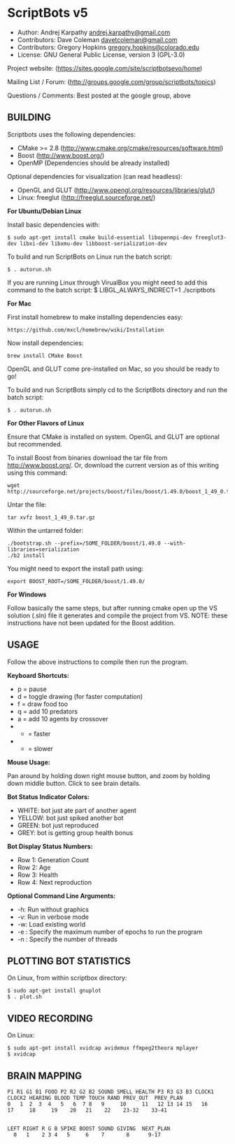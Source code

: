 ScriptBots v5
==========
* Author: Andrej Karpathy <andrej.karpathy@gmail.com>
* Contributors: Dave Coleman <davetcoleman@gmail.com>
* Contributors: Gregory Hopkins <gregory.hopkins@colorado.edu>
* License: GNU General Public License, version 3 (GPL-3.0)

Project website: 
(https://sites.google.com/site/scriptbotsevo/home)

Mailing List / Forum:
(http://groups.google.com/group/scriptbots/topics)

Questions / Comments:
Best posted at the google group, above


BUILDING
---------

Scriptbots uses the following dependencies:

* CMake >= 2.8 (http://www.cmake.org/cmake/resources/software.html)
* Boost (http://www.boost.org/)
* OpenMP (Dependencies should be already installed)

Optional dependencies for visualization (can read headless):

* OpenGL and GLUT (http://www.opengl.org/resources/libraries/glut/)
* Linux: freeglut (http://freeglut.sourceforge.net/) 


**For Ubuntu/Debian Linux**

Install basic dependencies with:

    $ sudo apt-get install cmake build-essential libopenmpi-dev freeglut3-dev libxi-dev libxmu-dev libboost-serialization-dev

To build and run ScriptBots on Linux run the batch script:

    $ . autorun.sh

If you are running Linux through VirualBox you might need to add this command to the batch script:
    $ LIBGL_ALWAYS_INDRECT=1 ./scriptbots

**For Mac**

First install homebrew to make installing dependencies easy:
    
    https://github.com/mxcl/homebrew/wiki/Installation

Now install dependencies:

    brew install CMake Boost

OpenGL and GLUT come pre-installed on Mac, so you should be ready to go!

To build and run ScriptBots simply cd to the ScriptBots directory and run the batch script:

    $ . autorun.sh

**For Other Flavors of Linux**

Ensure that CMake is installed on system. OpenGL and GLUT are optional but recommended.

To install Boost from binaries download the tar file from http://www.boost.org/. Or, download the current version as of this writing using this command:

    wget http://sourceforge.net/projects/boost/files/boost/1.49.0/boost_1_49_0.tar.gz

Untar the file:

    tar xvfz boost_1_49_0.tar.gz

Within the untarred folder:

    ./bootstrap.sh --prefix=/SOME_FOLDER/boost/1.49.0 --with-libraries=serialization
    ./b2 install
 
You might need to export the install path using:

    export BOOST_ROOT=/SOME_FOLDER/boost/1.49.0/

**For Windows**

Follow basically the same steps, but after running cmake open up the VS solution (.sln) file it generates and compile the project from VS. NOTE: these instructions have not been updated for the Boost addition.


USAGE
------
Follow the above instructions to compile then run the program.

**Keyboard Shortcuts:**

* p = pause
* d = toggle drawing (for faster computation)
* f = draw food too
* q = add 10 predators
* a = add 10 agents by crossover
* + = faster
* - = slower

**Mouse Usage:**

Pan around by holding down right mouse button, and zoom by holding down middle button. Click to see brain details.

**Bot Status Indicator Colors:**

* WHITE: bot just ate part of another agent
* YELLOW: bot just spiked another bot
* GREEN: bot just reproduced
* GREY: bot is getting group health bonus

**Bot Display Status Numbers:**
* Row 1: Generation Count
* Row 2: Age
* Row 3: Health
* Row 4: Next reproduction

**Optional Command Line Arguments:**

* -h: Run without graphics
* -v: Run in verbose mode
* -w: Load existing world
* -e <max epochs>: Specify the maximum number of epochs to run the program 
* -n <thread count>: Specify the number of threads

PLOTTING BOT STATISTICS
--------
On Linux, from within scriptbox directory:

	$ sudo apt-get install gnuplot
	$ . plot.sh


VIDEO RECORDING
---------
On Linux:

	$ sudo apt-get install xvidcap avidemux ffmpeg2theora mplayer
   	$ xvidcap


BRAIN MAPPING
------------

	P1 R1 G1 B1 FOOD P2 R2 G2 B2 SOUND SMELL HEALTH P3 R3 G3 B3 CLOCK1 CLOCK2 HEARING BLOOD TEMP TOUCH RAND PREV_OUT  PREV_PLAN
	0   1  2  3  4   5   6  7 8   9     10     11   12 13 14 15   16     17     18     19    20   21    22    23-32    33-41


	LEFT RIGHT R G B SPIKE BOOST SOUND GIVING  NEXT_PLAN 
	  0   1    2 3 4   5     6    7       8      9-17

